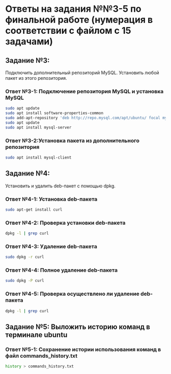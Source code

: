 # Ответы на задания №№3-5 по финальной работе (нумерация в соответствии с файлом с 15 задачами)

## Задание №3: 
Подключить дополнительный репозиторий MySQL. Установить любой пакет
из этого репозитория.

### Ответ №3-1: Подключение репозитория MySQL и установка MySQL
```sh
sudo apt update
sudo apt install software-properties-common
sudo add-apt-repository 'deb http://repo.mysql.com/apt/ubuntu/ focal mysql-8.0'
sudo apt update
sudo apt install mysql-server
```

### Ответ №3-2:Установка пакета из дополнительного репозитория
```sh
sudo apt install mysql-client
```

## Задание №4:
Установить и удалить deb-пакет с помощью dpkg.

### Ответ №4-1: Установка deb-пакета
```sh
sudo apt-get install curl
```

### Ответ №4-2: Проверка установки deb-пакета
```sh
dpkg -l | grep curl
```

### Ответ №4-3: Удаление deb-пакета
```sh
sudo dpkg -r curl
```

### Ответ №4-4: Полное удаление deb-пакета
```sh
sudo dpkg -P curl
```

### Ответ №4-5: Проверка осуществлено ли удаление deb-пакета
```sh
dpkg -l | grep curl
```
## Задание №5: Выложить историю команд в терминале ubuntu
### Ответ №5-1: Сохранение истории использования команд в файл commands_history.txt
```sh
history > commands_history.txt
```